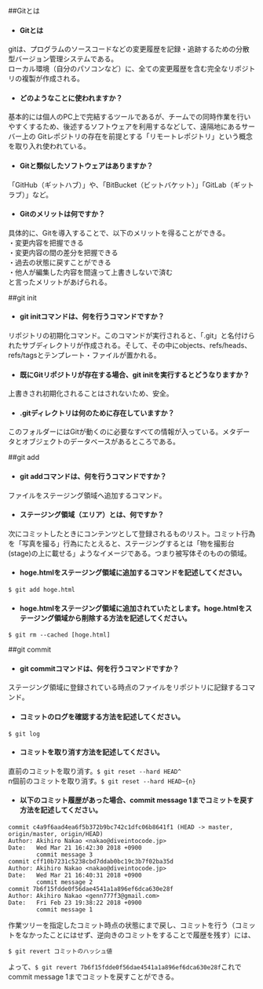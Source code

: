 ##Gitとは
* #### Gitとは  
gitは、プログラムのソースコードなどの変更履歴を記録・追跡するための分散型バージョン管理システムである。  
ローカル環境（自分のパソコンなど）に、全ての変更履歴を含む完全なリポジトリの複製が作成される。

* #### どのようなことに使われますか？  
基本的には個人のPC上で完結するツールであるが、チームでの同時作業を行いやすくするため、後述するソフトウェアを利用するなどして、遠隔地にあるサーバー上の Gitレポジトリの存在を前提とする「リモートレポジトリ」という概念を取り入れ使われている。
* #### Gitと類似したソフトウェアはありますか？  
「GitHub（ギットハブ）」や、「BitBucket（ビットバケット）」「GitLab（ギットラブ）」など。
* #### Gitのメリットは何ですか？  
具体的に、Gitを導入することで、以下のメリットを得ることができる。  
・変更内容を把握できる  
・変更内容の間の差分を把握できる  
・過去の状態に戻すことができる  
・他人が編集した内容を間違って上書きしないで済む  
と言ったメリットがあげられる。

##git init
* #### git initコマンドは、何を行うコマンドですか？  
リポジトリの初期化コマンド。このコマンドが実行されると、「.git」と名付けられたサブディレクトリが作成される。そして、その中にobjects、refs/heads、refs/tagsとテンプレート・ファイルが置かれる。

* #### 既にGitリポジトリが存在する場合、git initを実行するとどうなりますか？
上書きされ初期化されることはされないため、安全。
* #### .gitディレクトリは何のために存在していますか？
このフォルダーにはGitが動くのに必要なすべての情報が入っている。メタデータとオブジェクトのデータベースがあるところである。

##git add
* #### git addコマンドは、何を行うコマンドですか？
ファイルをステージング領域へ追加するコマンド。

* #### ステージング領域（エリア）とは、何ですか？
次にコミットしたときにコンテンツとして登録されるものリスト。コミット行為を「写真を撮る」行為にたとえると、ステージングするとは「物を撮影台(stage)の上に載せる」ようなイメージである。つまり被写体そのものの領域。
* #### hoge.htmlをステージング領域に追加するコマンドを記述してください。
`$ git add hoge.html`
* #### hoge.htmlをステージング領域に追加されていたとします。hoge.htmlをステージング領域から削除する方法を記述してください。
`$ git rm --cached [hoge.html]`

##git commit
* #### git commitコマンドは、何を行うコマンドですか？  
ステージング領域に登録されている時点のファイルをリポジトリに記録するコマンド。

* #### コミットのログを確認する方法を記述してください。
`$ git log`
* #### コミットを取り消す方法を記述してください。
直前のコミットを取り消す。`$ git reset --hard HEAD^`  
n個前のコミットを取り消す。`$ git reset --hard HEAD~{n}`
* #### 以下のコミット履歴があった場合、commit message 1までコミットを戻す方法を記述してください。
```
commit c4a9f6aad4ea6f5b372b9bc742c1dfc06b8641f1 (HEAD -> master, origin/master, origin/HEAD)
Author: Akihiro Nakao <nakao@diveintocode.jp>
Date:   Wed Mar 21 16:42:30 2018 +0900
    	commit message 3
commit cff10b7231c5238cbd7ddab0bc19c3b7f02ba35d
Author: Akihiro Nakao <nakao@diveintocode.jp>
Date:   Wed Mar 21 16:40:31 2018 +0900
    	commit message 2
commit 7b6f15fdde0f56dae4541a1a896ef6dca630e28f
Author: Akihiro Nakao <genn777f3@gmail.com>
Date:   Fri Feb 23 19:38:22 2018 +0900
    	commit message 1
```  
作業ツリーを指定したコミット時点の状態にまで戻し、コミットを行う（コミットをなかったことにはせず、逆向きのコミットをすることで履歴を残す）には、
```
$ git revert コミットのハッシュ値
```  
よって、`$ git revert 7b6f15fdde0f56dae4541a1a896ef6dca630e28f`これでcommit message 1までコミットを戻すことができる。